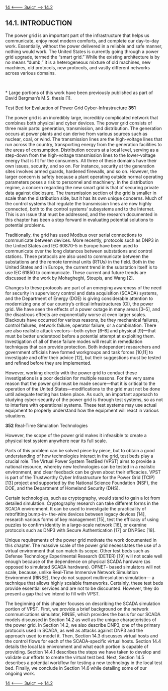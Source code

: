 [14 <--- ](14.md) [   Зміст   ](README.md) [--> 14.2](14_2.md)

## 14.1. INTRODUCTION

The power grid is an important part of the infrastructure that helps us communicate, enjoy most modern comforts, and complete our day-to-day work. Essentially, without the power delivered in a reliable and safe manner, nothing would work. The United States is currently going through a power grid upgrade, termed the “smart grid.” While the existing architecture is by no means “dumb,” it is a heterogeneous mixture of old machines, new machines, old protocols, new protocols, and vastly different networks across various domains.

​     

\* Large portions of this work have been previously published as part of David Bergman’s M.S. thesis [1].



Test Bed for Evaluation of Power Grid Cyber-Infrastructure              **351**

 

The power grid is an incredibly large, incredibly complicated network that combines both physical and cyber devices. The power grid consists of three main parts: generation, transmission, and distribution. The generation occurs at power plants and can derive from various sources such as nuclear, coal, or wind. The transmission lines are the high-voltage lines that run across the country, transporting energy from the generation facilities to the areas of consumption. Distribution occurs at a local level, serving as a step-down from the high-voltage transmission lines to the lower-voltage energy that is fit for the consumers. All three of these domains have their own issues, security, and so on. For instance, security at the generation sites involves armed guards, hardened firewalls, and so on. However, the larger concern is safety because a plant operating outside normal operating parameters poses a risk to personnel and machinery. In the distribution regime, a concern regarding the new smart grid is that of securing private data against disclosure. The transmission section of the grid is smaller in scale than the distribution side, but it has its own unique concerns. Much of the control systems that regulate the transmission lines are now highly connected, both to the control systems’ subsystems and to the Internet. This is an issue that must be addressed, and the research documented in this chapter has been a step forward in evaluating potential solutions to potential problems.

Traditionally, the grid has used Modbus over serial connections to communicate between devices. More recently, protocols such as DNP3 in the United States and IEC 60870-5 in Europe have been used to communicate over the long distances between substations and control stations. These protocols are also used to communicate between the substations and the remote terminal units (RTUs) in the field. Both in the United States and in Europe, the current trend in the substation itself is to use IEC 61850 to communicate. These current and future trends are discussed in the work by Mohagheghi, Stoupis, and Wang [2].

Changes to these protocols are part of an emerging awareness of the need for security in supervisory control and data acquisition (SCADA) systems, and the Department of Energy (DOE) is giving considerable attention to modernizing one of our country’s critical infrastructures (CI), the power grid. We have seen the effects of a power outage in many areas [3–5], and the disastrous effects are exponentially worse at even larger scales. Blackouts have occurred for various reasons, be they mechanical failures, control failures, network failure, operator failure, or a combination. There are also realistic attack vectors—both cyber [6–8] and physical [9]—that must be better understood before a potential attempt at exploiting them. Investigation of all of these failure modes will result in remediation techniques that can provide protection. Both independent researchers and government officials have formed workgroups and task forces [10,11] to investigate and offer their advice [12], but their suggestions must be tested and refined before they are implemented.

However, working directly with the power grid to conduct these investigations is a poor decision for multiple reasons. For the very same reason that the power grid must be made secure—that it is critical to the operation of the United States—modifications to the grid must not be done until adequate testing has taken place. As such, an important approach to studying cyber-security of the power grid is through test systems, so as not to interfere with operational systems. These test systems may use actual equipment to properly understand how the equipment will react in various situations.



**352**                                       Real-Time Simulation Technologies

 

However, the scope of the power grid makes it infeasible to create a physical test system anywhere near its full scale.

Parts of this problem can be solved piece by piece, but to obtain a good understanding of how technologies interact in the grid, test beds play a crucial role. The Virtual Power System TestBed (VPST) aims to provide a national resource, whereby new technologies can be tested in a realistic environment, and clear feedback can be given about their efficacies. VPST is part of the Trustworthy Cyber Infrastructure for the Power Grid (TCIP) [13] project and supported by the National Science Foundation (NSF), the DOE, and the Department of Homeland Security (DHS).

Certain technologies, such as cryptography, would stand to gain a lot from detailed simulation. Cryptography research can take different forms in the SCADA environment. It can be used to investigate the practicality of retrofitting bump-in- the-wire devices between legacy devices [14], research various forms of key management [15], test the efficacy of using puzzles to confirm identity in a large-scale network [16], or examine protocols such as DNP3 with Secure Authentication [17] or DNPSec [18].

Unique requirements of the power grid motivate the work documented in this chapter. The massive scale of the power grid necessitates the use of a virtual environment that can match its scope. Other test beds such as Defense Technology Experimental Research (DETER) [19] will not scale well enough because of the dependence on physical SCADA hardware (as opposed to simulated SCADA hardware). OPNET- based simulators will not scale, because, unlike Real-Time Immersive Network Simulation Environment (RINSE), they do not support multiresolution simulation— a technique that allows highly scalable frameworks. Certainly, these test beds provide essential services and are not to be discounted. However, they do present a gap that we intend to fill with VPST.

The beginning of this chapter focuses on describing the SCADA simulation portion of VPST. First, we provide a brief background on the network communications simulator, RINSE, which provides the basis for our SCADA models discussed in Section 14.2 as well as the unique characteristics of the power grid. In Section 14.2, we also describe DNP3, one of the primary protocols used in SCADA, as well as attacks against DNP3 and the approach used to model it. Then, Section 14.3 discusses virtual hosts and the control flows for each of the SCADA-specific virtual hosts. Section 14.4 details the local lab enivronment and what each portion is capable of providing. Section 14.4.1 describes the steps we have taken to develop and validate our efforts to create the virtual test bed. Next, Section 14.5 describes a potential workflow for testing a new technology in the local test bed. Finally, we conclude in Section 14.6 while detailing some of our ongoing work.

[14 <--- ](14.md) [   Зміст   ](README.md) [--> 14.2](14_2.md)